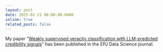 ```yaml
---
layout: post
date: 2025-02-21 08:00:00-0400
inline: true
related_posts: false
---
```


My paper "[Weakly supervised veracity classification with LLM-predicted credibility signals](https://epjds.epj.org/articles/epjdata/abs/2025/01/13688_2025_Article_534/13688_2025_Article_534.html)" has been published in the EPJ Data Science journal.